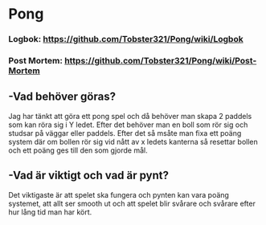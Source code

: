 # Pong
### Logbok: https://github.com/Tobster321/Pong/wiki/Logbok
### Post Mortem: https://github.com/Tobster321/Pong/wiki/Post-Mortem
## -Vad behöver göras?
Jag har tänkt att göra ett pong spel och då behöver man skapa 2 paddels som kan röra sig i Y ledet.
Efter det behöver man en boll som rör sig och studsar på väggar eller paddels. Efter det så msåte man fixa ett poäng system där om bollen rör sig vid nått av x ledets kanterna så resettar bollen och ett poäng ges till den som gjorde mål.
## -Vad är viktigt och vad är pynt?
Det viktigaste är att spelet ska fungera och pynten kan vara poäng systemet, att allt ser smooth ut och att spelet blir svårare och svårare efter hur lång tid man har kört. 
